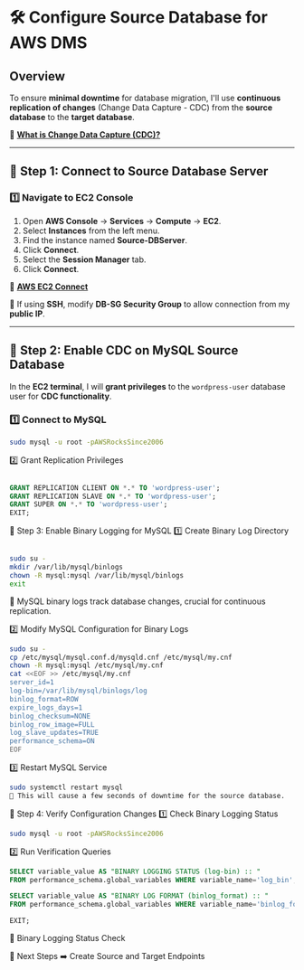 # 🛠 **Configure Source Database for AWS DMS**

## **Overview**
To ensure **minimal downtime** for database migration, I'll use **continuous replication of changes** (Change Data Capture - CDC) from the **source database** to the **target database**.

🔗 **[What is Change Data Capture (CDC)?](https://docs.aws.amazon.com/dms/latest/userguide/CHAP_Source.MySQL.html#CHAP_Source.MySQL.CDC)**

---

## **🔹 Step 1: Connect to Source Database Server**
### **1️⃣ Navigate to EC2 Console**
1. Open **AWS Console** → **Services** → **Compute** → **EC2**.
2. Select **Instances** from the left menu.
3. Find the instance named **Source-DBServer**.
4. Click **Connect**.
5. Select the **Session Manager** tab.
6. Click **Connect**.

🔗 **[AWS EC2 Connect](../assets/aws-ec2-connect.png)**

📌 If using **SSH**, modify **DB-SG Security Group** to allow connection from my **public IP**.

---

## **🔹 Step 2: Enable CDC on MySQL Source Database**
In the **EC2 terminal**, I will **grant privileges** to the `wordpress-user` database user for **CDC functionality**.

### **1️⃣ Connect to MySQL**
```bash
sudo mysql -u root -pAWSRocksSince2006
```
2️⃣ Grant Replication Privileges
```sql

GRANT REPLICATION CLIENT ON *.* TO 'wordpress-user';
GRANT REPLICATION SLAVE ON *.* TO 'wordpress-user';
GRANT SUPER ON *.* TO 'wordpress-user';
EXIT;
```
🔹 Step 3: Enable Binary Logging for MySQL
1️⃣ Create Binary Log Directory
```bash

sudo su - 
mkdir /var/lib/mysql/binlogs
chown -R mysql:mysql /var/lib/mysql/binlogs
exit
```
📌 MySQL binary logs track database changes, crucial for continuous replication.

2️⃣ Modify MySQL Configuration for Binary Logs
```bash
sudo su -
cp /etc/mysql/mysql.conf.d/mysqld.cnf /etc/mysql/my.cnf
chown -R mysql:mysql /etc/mysql/my.cnf
cat <<EOF >> /etc/mysql/my.cnf
server_id=1
log-bin=/var/lib/mysql/binlogs/log
binlog_format=ROW
expire_logs_days=1
binlog_checksum=NONE
binlog_row_image=FULL
log_slave_updates=TRUE
performance_schema=ON
EOF
```

3️⃣ Restart MySQL Service
```bash
sudo systemctl restart mysql
📌 This will cause a few seconds of downtime for the source database.
```
🔹 Step 4: Verify Configuration Changes
1️⃣ Check Binary Logging Status
```bash
sudo mysql -u root -pAWSRocksSince2006
```
2️⃣ Run Verification Queries
```sql
SELECT variable_value AS "BINARY LOGGING STATUS (log-bin) :: "
FROM performance_schema.global_variables WHERE variable_name='log_bin';

SELECT variable_value AS "BINARY LOG FORMAT (binlog_format) :: "
FROM performance_schema.global_variables WHERE variable_name='binlog_format';

EXIT;
```
🔗 Binary Logging Status Check

🎯 Next Steps
➡️ Create Source and Target Endpoints
